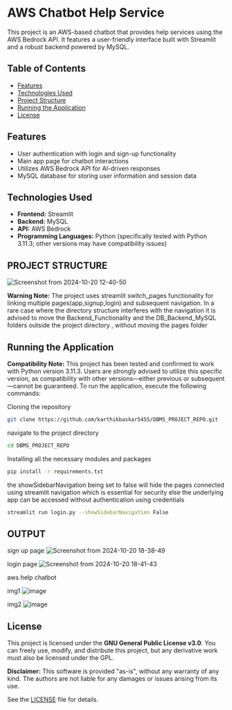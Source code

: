 # AWS Chatbot Help Service

This project is an AWS-based chatbot that provides help services using the AWS Bedrock API. It features a user-friendly interface built with Streamlit and a robust backend powered by MySQL.

## Table of Contents

- [Features](#features)
- [Technologies Used](#technologies-used)
- [Project Structure](#project-structure)
- [Running the Application](#running-the-application)
- [License](#license)

## Features

- User authentication with login and sign-up functionality
- Main app page for chatbot interactions
- Utilizes AWS Bedrock API for AI-driven responses
- MySQL database for storing user information and session data

## Technologies Used

- **Frontend:** Streamlit
- **Backend:** MySQL
- **API:** AWS Bedrock
- **Programming Languages:** Python (specifically tested with Python 3.11.3; other versions may have compatibility issues)


## PROJECT STRUCTURE

![Screenshot from 2024-10-20 12-40-50](https://github.com/user-attachments/assets/cad82e1b-6e16-47e1-b481-fba9aac43b3e)

**Warning Note:** The project uses streamlit switch_pages functionality for linking multiple pages(app,signup,login) and subsequent navigation. In a rare case where the directory structure
interferes with the navigation it is advised to move the Backend_Functionality and the DB_Backend_MySQL folders outside the project directory , without moving the pages folder 

## Running the Application

**Compatibility Note:** This project has been tested and confirmed to work with Python version 3.11.3. Users are strongly advised to utilize this specific version, as compatibility with other versions—either previous or subsequent—cannot be guaranteed.
To run the application, execute the following commands:



Cloning the repository

```bash
git clone https://github.com/karthikbaskar5455/DBMS_PROJECT_REPO.git
```
navigate to the project directory 
```bash
cd DBMS_PROJECT_REPO
```

Installing all the necessary modules and packages 
```bash
pip install -r requirements.txt
```

the showSidebarNavigation being set to false will hide the pages connected using streamlit navigation which is essential for security else the underlying 
app can be accessed without authentication using credentials 

```bash
streamlit run login.py --showSidebarNavigation False
```

## OUTPUT 

sign up page
![Screenshot from 2024-10-20 18-38-49](https://github.com/user-attachments/assets/3589ae32-86af-43e5-943b-e1b07f3d1127)

login page
![Screenshot from 2024-10-20 18-41-43](https://github.com/user-attachments/assets/d79dfd19-9ed2-47fc-b87d-4a3ca4a2232f)

aws help chatbot

img1
![image](https://github.com/user-attachments/assets/08359e13-5a96-43cc-96dc-e8adea4730f2)

img2
![image](https://github.com/user-attachments/assets/b2121ca8-b3f4-4208-9b2a-bd8e86ced8f4)




## License

This project is licensed under the **GNU General Public License v3.0**. You can freely use, modify, and distribute this project, but any derivative work must also be licensed under the GPL. 

**Disclaimer:** This software is provided "as-is", without any warranty of any kind. The authors are not liable for any damages or issues arising from its use.

See the [LICENSE](LICENSE) file for details.


